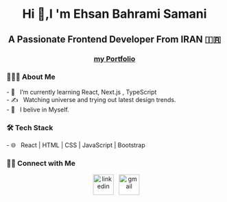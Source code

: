 <h1 align="center">Hi 👋,I 'm Ehsan Bahrami Samani</h1>
<h2 align="center">A Passionate Frontend Developer From IRAN 🇮🇷</h2> 
<h3 align="center"><a href="https://ehsan-portfolio-taupe.vercel.app/" target="_blank" rel="noopener noreferrer">my Portfolio</a></h3>

<h3> 👨🏻‍💻 About Me </h3>
- 🔭 &nbsp; I’m currently learning React, Next.js , TypeScript
</br>
- ✍️ &nbsp; Watching universe and trying out latest design trends.
</br>
- 💼 &nbsp; I belive in Myself.

<h3>🛠 Tech Stack</h3>
- 🌐 &nbsp; React | HTML | CSS | JavaScript | Bootstrap 

<h3> 🤝🏻 Connect with Me </h3>

<p align="center"> 
&nbsp; <a href="https://www.linkedin.com/in/ehsan-bahrami-samani/" target="_blank" rel="noopener noreferrer"><img width="48" height="48" src="https://img.icons8.com/nolan/64/linkedin.png" alt="linkedin"/></a>
&nbsp; <a href="mailto:bahramiehsan780@gmail.com" target="_blank" rel="noopener noreferrer"><img width="48" height="48" src="https://img.icons8.com/nolan/64/gmail.png" alt="gmail"/></a>
</p>
<!--
**pinfinity1/pinfinity1** is a ✨ _special_ ✨ repository because its `README.md` (this file) appears on your GitHub profile.

Here are some ideas to get you started:

- 🔭 I’m currently working on ...
- 🌱 I’m currently learning ...
- 👯 I’m looking to collaborate on ...
- 🤔 I’m looking for help with ...
- 💬 Ask me about ...
- 📫 How to reach me: ...
- 😄 Pronouns: ...
- ⚡ Fun fact: ...
-->
